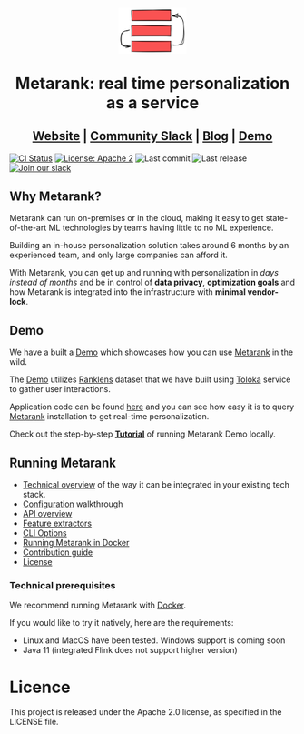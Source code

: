 <h1 align="center">
    <a style="text-decoration: none" href="https://www.metarank.ai">
      <img width="120" src="https://raw.githubusercontent.com/metarank/metarank/master/doc/img/logo.svg" />
      <p align="center">Metarank: real time personalization as a service</p>
    </a>
</h1>
<h2 align="center">
  <a href="https://metarank.ai">Website</a> | <a href="https://metarank.ai/slack">Community Slack</a> | <a href="https://medium.com/metarank">Blog</a> | <a href="https://demo.metarank.ai">Demo</a>
</h2>

[![CI Status](https://github.com/metarank/metarank/workflows/Scala%20CI/badge.svg)](https://github.com/metarank/metarank/actions)
[![License: Apache 2](https://img.shields.io/badge/License-Apache2-green.svg)](https://opensource.org/licenses/Apache-2.0)
![Last commit](https://img.shields.io/github/last-commit/metarank/metarank)
![Last release](https://img.shields.io/github/release/metarank/metarank)
[![Join our slack](https://img.shields.io/badge/Slack-join%20the%20community-blue?logo=slack&style=social)](https://metarank.ai/slack)


## Why Metarank?

Metarank can run on-premises or in the cloud, making it easy to get state-of-the-art ML technologies by teams having little to no ML experience. 

Building an in-house personalization solution takes around 6 months by an experienced team, and only large companies can afford it.

With Metarank, you can get up and running with personalization in *days instead of months* and be in control of **data privacy**, **optimization goals** and how Metarank is integrated into the infrastructure with **minimal vendor-lock**.

## Demo 

We have a built a [Demo](https://demo.metarank.ai) which showcases how you can use [Metarank](https://metarank.ai) in the wild. 

The [Demo](https://demo.metarank.ai) utilizes [Ranklens](https://github.com/metarank/ranklens) dataset that we have built 
using [Toloka](https://toloka.ai/) service to gather user interactions. 

Application code can be found [here](https://github.com/metarank/demo) and you can see how easy it is to query
[Metarank](https://metarank.ai) installation to get real-time personalization. 

Check out the step-by-step **[Tutorial](doc/tutorial_ranklens.md)** of running Metarank Demo locally.

## Running Metarank

* [Technical overview](doc/02_tech_overview.md) of the way it can be integrated in your existing tech stack.
* [Configuration](doc/03_configuration.md) walkthrough
* [API overview](doc/xx_api_schema.md)
* [Feature extractors](/doc/xx_feature_extractors.md)
* [CLI Options](doc/deploy/cli-options.md)
* [Running Metarank in Docker](doc/deploy/docker.md)
* [Contribution guide](CONTRIBUTING.md)
* [License](LICENSE)

### Technical prerequisites

We recommend running Metarank with [Docker](doc/deploy/docker.md).

If you would like to try it natively, here are the requirements:

* Linux and MacOS have been tested. Windows support is coming soon
* Java 11 (integrated Flink does not support higher version)


Licence
=====
This project is released under the Apache 2.0 license, as specified in the LICENSE file.
